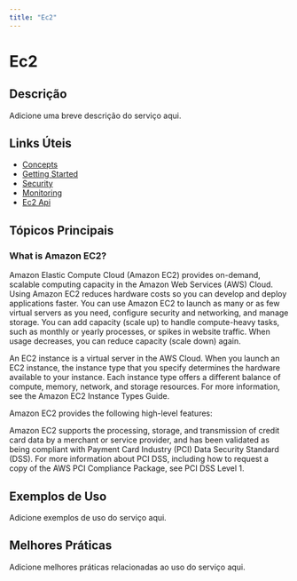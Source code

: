 ```yaml
---
title: "Ec2"
---
```


# Ec2

## Descrição

Adicione uma breve descrição do serviço aqui.

## Links Úteis

- [Concepts](https://docs.aws.amazon.com/AWSEC2/latest/UserGuide/concepts.html)
- [Getting Started](https://docs.aws.amazon.com/AWSEC2/latest/UserGuide/getting-started.html)
- [Security](https://docs.aws.amazon.com/AWSEC2/latest/UserGuide/security.html)
- [Monitoring](https://docs.aws.amazon.com/AWSEC2/latest/UserGuide/monitoring.html)
- [Ec2 Api](https://docs.aws.amazon.com/AWSEC2/latest/UserGuide/ec2-api.html)

## Tópicos Principais

### What is Amazon EC2?

Amazon Elastic Compute Cloud (Amazon EC2) provides on-demand, scalable computing capacity in the Amazon Web
		Services (AWS) Cloud. Using Amazon EC2 reduces hardware costs so you can develop and deploy
		applications faster. You can use Amazon EC2 to launch as many or as few virtual servers as you
		need, configure security and networking, and manage storage. You can add capacity (scale up)
		to handle compute-heavy tasks, such as monthly or yearly processes, or spikes in website
		traffic. When usage decreases, you can reduce capacity (scale down) again.

An EC2 instance is a virtual server in the AWS Cloud. When you launch an EC2 instance,
    	the instance type that you specify determines the hardware available to your instance. 
    	Each instance type offers a different balance of compute, memory, network, and storage 
    	resources. For more information, see the Amazon EC2 Instance Types Guide.

Amazon EC2 provides the following high-level features:

Amazon EC2 supports the processing, storage, and transmission 
of credit card data by a merchant or service provider, and has been 
validated as being compliant with Payment Card Industry (PCI) Data Security Standard (DSS). 
For more information about PCI DSS, including how to request a copy of the AWS PCI Compliance Package, 
see PCI DSS Level 1.


## Exemplos de Uso

Adicione exemplos de uso do serviço aqui.

## Melhores Práticas

Adicione melhores práticas relacionadas ao uso do serviço aqui.
